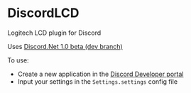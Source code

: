 # DiscordLCD
Logitech LCD plugin for Discord

Uses [Discord.Net 1.0 beta (dev branch)](https://github.com/RogueException/Discord.Net)

To use:
* Create a new application in the [Discord Developer portal](https://discordapp.com/developers/applications/me)
* Input your settings in the `Settings.settings` config file
